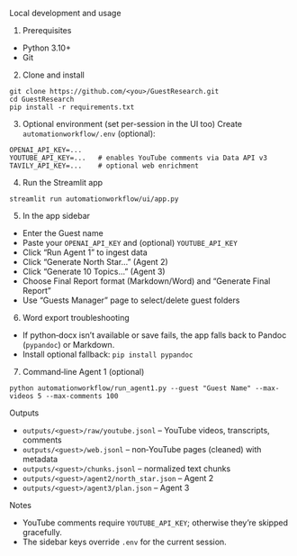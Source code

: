 Local development and usage

1) Prerequisites
- Python 3.10+
- Git

2) Clone and install
```
git clone https://github.com/<you>/GuestResearch.git
cd GuestResearch
pip install -r requirements.txt
```

3) Optional environment (set per-session in the UI too)
Create `automationworkflow/.env` (optional):
```
OPENAI_API_KEY=...
YOUTUBE_API_KEY=...   # enables YouTube comments via Data API v3
TAVILY_API_KEY=...    # optional web enrichment
```

4) Run the Streamlit app
```
streamlit run automationworkflow/ui/app.py
```

5) In the app sidebar
- Enter the Guest name
- Paste your `OPENAI_API_KEY` and (optional) `YOUTUBE_API_KEY`
- Click “Run Agent 1” to ingest data
- Click “Generate North Star…” (Agent 2)
- Click “Generate 10 Topics…” (Agent 3)
- Choose Final Report format (Markdown/Word) and “Generate Final Report”
- Use “Guests Manager” page to select/delete guest folders

6) Word export troubleshooting
- If python‑docx isn’t available or save fails, the app falls back to Pandoc (`pypandoc`) or Markdown.
- Install optional fallback: `pip install pypandoc`

7) Command‑line Agent 1 (optional)
```
python automationworkflow/run_agent1.py --guest "Guest Name" --max-videos 5 --max-comments 100
```

Outputs
- `outputs/<guest>/raw/youtube.jsonl` – YouTube videos, transcripts, comments
- `outputs/<guest>/web.jsonl` – non‑YouTube pages (cleaned) with metadata
- `outputs/<guest>/chunks.jsonl` – normalized text chunks
- `outputs/<guest>/agent2/north_star.json` – Agent 2
- `outputs/<guest>/agent3/plan.json` – Agent 3

Notes
- YouTube comments require `YOUTUBE_API_KEY`; otherwise they’re skipped gracefully.
- The sidebar keys override `.env` for the current session.
